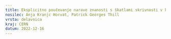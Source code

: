 ```yaml
---
title: Eksplicitno poučevanje narave znanosti s škatlami skrivnosti v kontekstu modernih znanstvenih odkritij
nosilec: Anja Kranjc Horvat, Patrick Georges Thill
vrsta: delavnica
kraj: CERN
datum: 2022-12-16
---
```

